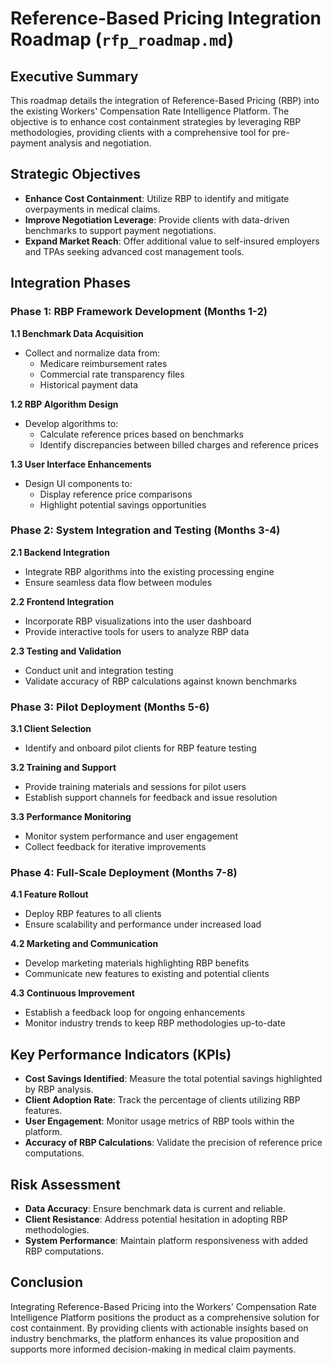 # Reference-Based Pricing Integration Roadmap (`rfp_roadmap.md`)

## Executive Summary

This roadmap details the integration of Reference-Based Pricing (RBP) into the existing Workers' Compensation Rate Intelligence Platform. The objective is to enhance cost containment strategies by leveraging RBP methodologies, providing clients with a comprehensive tool for pre-payment analysis and negotiation.

## Strategic Objectives

- **Enhance Cost Containment**: Utilize RBP to identify and mitigate overpayments in medical claims.
- **Improve Negotiation Leverage**: Provide clients with data-driven benchmarks to support payment negotiations.
- **Expand Market Reach**: Offer additional value to self-insured employers and TPAs seeking advanced cost management tools.

## Integration Phases

### Phase 1: RBP Framework Development (Months 1-2)

**1.1 Benchmark Data Acquisition**

- Collect and normalize data from:
  - Medicare reimbursement rates
  - Commercial rate transparency files
  - Historical payment data

**1.2 RBP Algorithm Design**

- Develop algorithms to:
  - Calculate reference prices based on benchmarks
  - Identify discrepancies between billed charges and reference prices

**1.3 User Interface Enhancements**

- Design UI components to:
  - Display reference price comparisons
  - Highlight potential savings opportunities

### Phase 2: System Integration and Testing (Months 3-4)

**2.1 Backend Integration**

- Integrate RBP algorithms into the existing processing engine
- Ensure seamless data flow between modules

**2.2 Frontend Integration**

- Incorporate RBP visualizations into the user dashboard
- Provide interactive tools for users to analyze RBP data

**2.3 Testing and Validation**

- Conduct unit and integration testing
- Validate accuracy of RBP calculations against known benchmarks

### Phase 3: Pilot Deployment (Months 5-6)

**3.1 Client Selection**

- Identify and onboard pilot clients for RBP feature testing

**3.2 Training and Support**

- Provide training materials and sessions for pilot users
- Establish support channels for feedback and issue resolution

**3.3 Performance Monitoring**

- Monitor system performance and user engagement
- Collect feedback for iterative improvements

### Phase 4: Full-Scale Deployment (Months 7-8)

**4.1 Feature Rollout**

- Deploy RBP features to all clients
- Ensure scalability and performance under increased load

**4.2 Marketing and Communication**

- Develop marketing materials highlighting RBP benefits
- Communicate new features to existing and potential clients

**4.3 Continuous Improvement**

- Establish a feedback loop for ongoing enhancements
- Monitor industry trends to keep RBP methodologies up-to-date

## Key Performance Indicators (KPIs)

- **Cost Savings Identified**: Measure the total potential savings highlighted by RBP analysis.
- **Client Adoption Rate**: Track the percentage of clients utilizing RBP features.
- **User Engagement**: Monitor usage metrics of RBP tools within the platform.
- **Accuracy of RBP Calculations**: Validate the precision of reference price computations.

## Risk Assessment

- **Data Accuracy**: Ensure benchmark data is current and reliable.
- **Client Resistance**: Address potential hesitation in adopting RBP methodologies.
- **System Performance**: Maintain platform responsiveness with added RBP computations.

## Conclusion

Integrating Reference-Based Pricing into the Workers' Compensation Rate Intelligence Platform positions the product as a comprehensive solution for cost containment. By providing clients with actionable insights based on industry benchmarks, the platform enhances its value proposition and supports more informed decision-making in medical claim payments.

